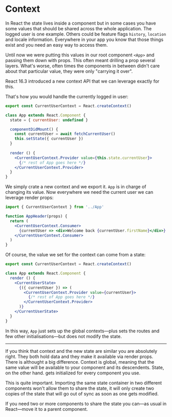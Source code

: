 # Context

In React the state lives inside a component but in some cases you have some values that should be shared across the whole application.
The logged user is one example. Others could be feature flags `history`, `location` and locale information. Everywhere in your app you know that those things exist and you need an easy way to access them.

Until now we were putting this values in our root component `<App>` and passing them down with props. This often meant drilling a prop several layers. What's worse, often times the components in between didn't care about that particular value, they were only "carrying it over".

React 16.3 introduced a new context API that we can leverage exactly for this.

That's how you would handle the currently logged in user:

```jsx
export const CurrentUserContext = React.createContext()

class App extends React.Component {
  state = { currentUser: undefined }

  componentDidMount() {
    const currentUser = await fetchCurrentUser()
    this.setState({ currentUser })
  }
  
  render () {
    <CurrentUserContext.Provider value={this.state.currentUser}>
      {/* rest of App goes here */}
    </CurrentUserContext.Provider>
  }
}
```

We simply crate a new context and we export it. `App` is in charge of changing its value. Now everywhere we need the current user we can leverage render props:

```jsx
import { CurrentUserContext } from '../App'

function AppHeader(props) {
  return (
    <CurrentUserContext.Consumer>
      {currentUser => <div>Welcome back {currentUser.firstName}</div>}
    </CurrentUserContext.Consumer>
  )
}
```

Of course, the value we set for the context can come from a state:

```jsx
export const CurrentUserContext = React.createContext()

class App extends React.Component {  
  render () {
    <CurrentUserState>
      {({ currentUser }) => (
        <CurrentUserContext.Provider value={currentUser}>
          {/* rest of App goes here */}
        </CurrentUserContext.Provider>
      )}
    </CurrentUserState>
  }
}
```

In this way, `App` just sets up the global contexts—plus sets the routes and few other initialisations—but does not modify the state.

---

If you think that context and the new state are similar you are absolutely right. They both hold data and they make it available via render props. There is althought a big difference. Context is global, meaning that the same value will be available to your component and its descendents. State, on the other hand. gets initialized for every component you use.

This is quite important. Importing the same state container in two different components won't allow them to share the state, it will only create two copies of the state that will go out of sync as soon as one gets modified.

If you need two or more components to share the state you can—as usual in React—move it to a parent component.

